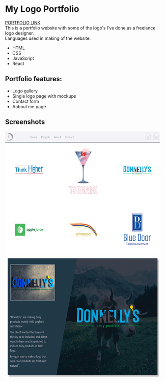 <style> 
img {
    width:600px;
    height:400px
}
</style>

# My Logo Portfolio

<a href="https://divano-logo-portfolio.netlify.app" target="_blank">
PORTFOLIO LINK
</a>

<br>
This is a portfolio website with some of the logo's I've done as a freelance logo designer.<br>
Languages used in making of the website:

<br>

- HTML
- CSS
- JavaScript
- React

## Portfolio features:

- Logo gallery
- Single logo page with mockups
- Contact form
- Aabout me page

## Screenshots

<img src="screenshots/logo-portfolio-screenshot-1.png">
<img src="screenshots/logo-portfolio-screenshot-2.png">
